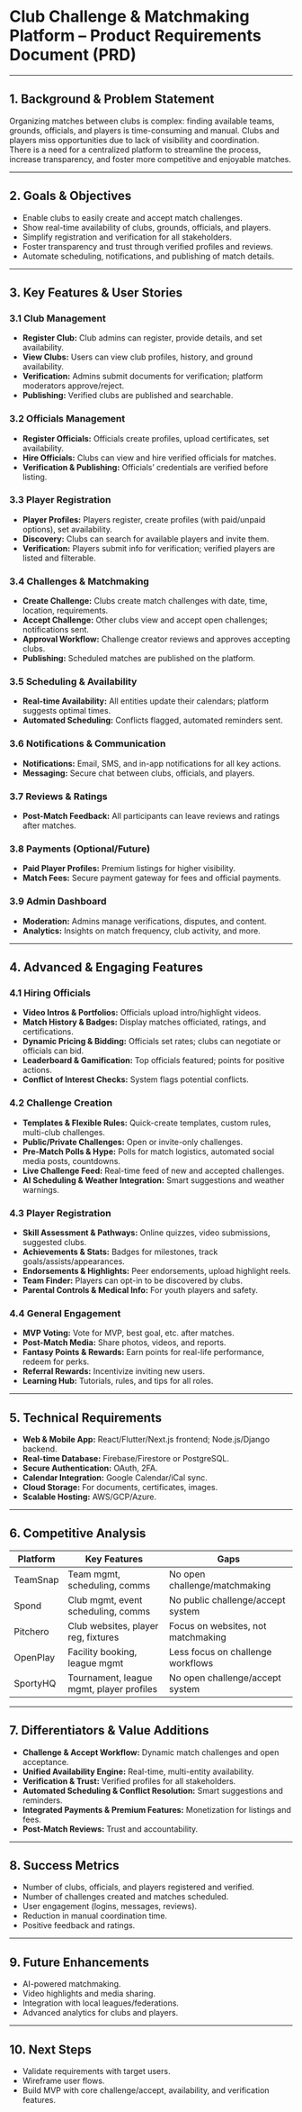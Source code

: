 # Club Challenge & Matchmaking Platform – Product Requirements Document (PRD)

---

## 1. Background & Problem Statement
Organizing matches between clubs is complex: finding available teams, grounds, officials, and players is time-consuming and manual. Clubs and players miss opportunities due to lack of visibility and coordination.  
There is a need for a centralized platform to streamline the process, increase transparency, and foster more competitive and enjoyable matches.

---

## 2. Goals & Objectives
- Enable clubs to easily create and accept match challenges.  
- Show real-time availability of clubs, grounds, officials, and players.  
- Simplify registration and verification for all stakeholders.  
- Foster transparency and trust through verified profiles and reviews.  
- Automate scheduling, notifications, and publishing of match details.  

---

## 3. Key Features & User Stories

### 3.1 Club Management
- **Register Club:** Club admins can register, provide details, and set availability.  
- **View Clubs:** Users can view club profiles, history, and ground availability.  
- **Verification:** Admins submit documents for verification; platform moderators approve/reject.  
- **Publishing:** Verified clubs are published and searchable.  

### 3.2 Officials Management
- **Register Officials:** Officials create profiles, upload certificates, set availability.  
- **Hire Officials:** Clubs can view and hire verified officials for matches.  
- **Verification & Publishing:** Officials’ credentials are verified before listing.  

### 3.3 Player Registration
- **Player Profiles:** Players register, create profiles (with paid/unpaid options), set availability.  
- **Discovery:** Clubs can search for available players and invite them.  
- **Verification:** Players submit info for verification; verified players are listed and filterable.  

### 3.4 Challenges & Matchmaking
- **Create Challenge:** Clubs create match challenges with date, time, location, requirements.  
- **Accept Challenge:** Other clubs view and accept open challenges; notifications sent.  
- **Approval Workflow:** Challenge creator reviews and approves accepting clubs.  
- **Publishing:** Scheduled matches are published on the platform.  

### 3.5 Scheduling & Availability
- **Real-time Availability:** All entities update their calendars; platform suggests optimal times.  
- **Automated Scheduling:** Conflicts flagged, automated reminders sent.  

### 3.6 Notifications & Communication
- **Notifications:** Email, SMS, and in-app notifications for all key actions.  
- **Messaging:** Secure chat between clubs, officials, and players.  

### 3.7 Reviews & Ratings
- **Post-Match Feedback:** All participants can leave reviews and ratings after matches.  

### 3.8 Payments (Optional/Future)
- **Paid Player Profiles:** Premium listings for higher visibility.  
- **Match Fees:** Secure payment gateway for fees and official payments.  

### 3.9 Admin Dashboard
- **Moderation:** Admins manage verifications, disputes, and content.  
- **Analytics:** Insights on match frequency, club activity, and more.  

---

## 4. Advanced & Engaging Features

### 4.1 Hiring Officials
- **Video Intros & Portfolios:** Officials upload intro/highlight videos.  
- **Match History & Badges:** Display matches officiated, ratings, and certifications.  
- **Dynamic Pricing & Bidding:** Officials set rates; clubs can negotiate or officials can bid.  
- **Leaderboard & Gamification:** Top officials featured; points for positive actions.  
- **Conflict of Interest Checks:** System flags potential conflicts.  

### 4.2 Challenge Creation
- **Templates & Flexible Rules:** Quick-create templates, custom rules, multi-club challenges.  
- **Public/Private Challenges:** Open or invite-only challenges.  
- **Pre-Match Polls & Hype:** Polls for match logistics, automated social media posts, countdowns.  
- **Live Challenge Feed:** Real-time feed of new and accepted challenges.  
- **AI Scheduling & Weather Integration:** Smart suggestions and weather warnings.  

### 4.3 Player Registration
- **Skill Assessment & Pathways:** Online quizzes, video submissions, suggested clubs.  
- **Achievements & Stats:** Badges for milestones, track goals/assists/appearances.  
- **Endorsements & Highlights:** Peer endorsements, upload highlight reels.  
- **Team Finder:** Players can opt-in to be discovered by clubs.  
- **Parental Controls & Medical Info:** For youth players and safety.  

### 4.4 General Engagement
- **MVP Voting:** Vote for MVP, best goal, etc. after matches.  
- **Post-Match Media:** Share photos, videos, and reports.  
- **Fantasy Points & Rewards:** Earn points for real-life performance, redeem for perks.  
- **Referral Rewards:** Incentivize inviting new users.  
- **Learning Hub:** Tutorials, rules, and tips for all roles.  

---

## 5. Technical Requirements
- **Web & Mobile App:** React/Flutter/Next.js frontend; Node.js/Django backend.  
- **Real-time Database:** Firebase/Firestore or PostgreSQL.  
- **Secure Authentication:** OAuth, 2FA.  
- **Calendar Integration:** Google Calendar/iCal sync.  
- **Cloud Storage:** For documents, certificates, images.  
- **Scalable Hosting:** AWS/GCP/Azure.  

---

## 6. Competitive Analysis

| Platform  | Key Features                                | Gaps                                |
|-----------|---------------------------------------------|-------------------------------------|
| TeamSnap  | Team mgmt, scheduling, comms                | No open challenge/matchmaking        |
| Spond     | Club mgmt, event scheduling, comms          | No public challenge/accept system    |
| Pitchero  | Club websites, player reg, fixtures         | Focus on websites, not matchmaking   |
| OpenPlay  | Facility booking, league mgmt               | Less focus on challenge workflows    |
| SportyHQ  | Tournament, league mgmt, player profiles    | No open challenge/accept system      |

---

## 7. Differentiators & Value Additions
- **Challenge & Accept Workflow:** Dynamic match challenges and open acceptance.  
- **Unified Availability Engine:** Real-time, multi-entity availability.  
- **Verification & Trust:** Verified profiles for all stakeholders.  
- **Automated Scheduling & Conflict Resolution:** Smart suggestions and reminders.  
- **Integrated Payments & Premium Features:** Monetization for listings and fees.  
- **Post-Match Reviews:** Trust and accountability.  

---

## 8. Success Metrics
- Number of clubs, officials, and players registered and verified.  
- Number of challenges created and matches scheduled.  
- User engagement (logins, messages, reviews).  
- Reduction in manual coordination time.  
- Positive feedback and ratings.  

---

## 9. Future Enhancements
- AI-powered matchmaking.  
- Video highlights and media sharing.  
- Integration with local leagues/federations.  
- Advanced analytics for clubs and players.  

---

## 10. Next Steps
- Validate requirements with target users.  
- Wireframe user flows.  
- Build MVP with core challenge/accept, availability, and verification features.